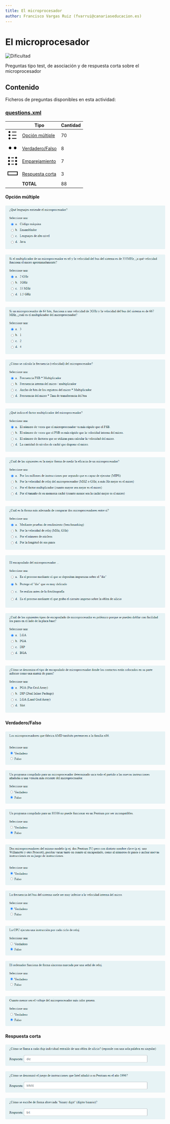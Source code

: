 ```yaml
---
title: El microprocesador
author: Francisco Vargas Ruiz (fvarrui@canariaseducacion.es)
---
```


# El microprocesador


![Dificultad](https://img.shields.io/badge/Dificultad-Media-yellow)


Preguntas tipo test, de asociación y de respuesta corta sobre el microprocesador

## Contenido

Ficheros de preguntas disponibles en esta actividad:


### [questions.xml](https://github.com/iescanarias/actividades/tree/main/hardware/microprocesador/el%20microprocesador/questions.xml)

|   | Tipo              | Cantidad                   |
| - | ----------------- | -------------------------- |
| ![multichoice](https://raw.githubusercontent.com/iescanarias/actividades/main/.actirepo/icons/multichoice.svg) | [Opción múltiple](#opcion-multiple) | 70 |
| ![truefalse](https://raw.githubusercontent.com/iescanarias/actividades/main/.actirepo/icons/truefalse.svg) | [Verdadero/Falso](#verdaderofalso) | 8 |
| ![matching](https://raw.githubusercontent.com/iescanarias/actividades/main/.actirepo/icons/matching.svg) | [Emparejamiento](#emparejamiento) | 7 |
| ![shortanswer](https://raw.githubusercontent.com/iescanarias/actividades/main/.actirepo/icons/shortanswer.svg) | [Respuesta corta](#respuesta-corta) | 3 |
|   | **TOTAL**         | 88 |


#### Opción múltiple


![arquitectura-x86_0.png](images/arquitectura-x86_0.png)

![calculo-velocidad-micro_0.png](images/calculo-velocidad-micro_0.png)

![calculo-velocidad-micro_1.png](images/calculo-velocidad-micro_1.png)

![calculo-velocidad-micro_2.png](images/calculo-velocidad-micro_2.png)

![calculo-velocidad-micro_3.png](images/calculo-velocidad-micro_3.png)

![cuanto-de-bueno-es-un-micro_0.png](images/cuanto-de-bueno-es-un-micro_0.png)

![cuanto-de-bueno-es-un-micro_1.png](images/cuanto-de-bueno-es-un-micro_1.png)

![encapsulado_0.png](images/encapsulado_0.png)

![encapsulado_1.png](images/encapsulado_1.png)

![encapsulado_2.png](images/encapsulado_2.png)



#### Verdadero/Falso


![aclaraciones_0.png](images/aclaraciones_0.png)

![aclaraciones_1.png](images/aclaraciones_1.png)

![arquitectura-x86_1.png](images/arquitectura-x86_1.png)

![tipos-de-nucleo_0.png](images/tipos-de-nucleo_0.png)

![velocidad-del-bus_0.png](images/velocidad-del-bus_0.png)

![velocidad-de-reloj_0.png](images/velocidad-de-reloj_0.png)

![velocidad-de-reloj_1.png](images/velocidad-de-reloj_1.png)

![voltaje-microprocesador_0.png](images/voltaje-microprocesador_0.png)



#### Respuesta corta


![fabricacion_0.png](images/fabricacion_0.png)

![nuevas-instrucciones_0.png](images/nuevas-instrucciones_0.png)

![registros_0.png](images/registros_0.png)




